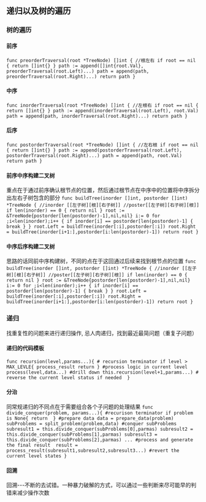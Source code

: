 ## 递归以及树的遍历
### 树的遍历
#### 前序
`
func preorderTraversal(root *TreeNode) []int {
 	//根左右
 	if root == nil {
 		return []int{}
 	}
 	path := append([]int{root.Val}, preorderTraversal(root.Left)...)
 	path = append(path, preorderTraversal(root.Right)...)
 	return path
 }
 `
#### 中序
`func inorderTraversal(root *TreeNode) []int {
 	//左根右
 	if root == nil {
 		return []int{}
 	}
 	path := append(inorderTraversal(root.Left), root.Val)
 	path = append(path, inorderTraversal(root.Right)...)
 	return path
 }`
#### 后序
`func postorderTraversal(root *TreeNode) []int {
 	//左右根
 	if root == nil {
 		return []int{}
 	}
 	path := append(postorderTraversal(root.Left), postorderTraversal(root.Right)...)
 	path = append(path, root.Val)
 	return path
 }`
#### 前序中序构建二叉树
重点在于通过前序确认根节点的位置，然后通过根节点在中序中的位置将中序拆分出左右子树包含的部分
`func buildTree(inorder []int, postorder []int) *TreeNode {
 	//inorder [[左子树][根][右子树]]
 	//poster[[左子树][右子树][根]]
 	if len(inorder) == 0 {
 		return nil
 	}
 	root := &TreeNode{postorder[len(postorder)-1],nil,nil}
 	i:= 0
 	for ;i<len(inorder);i++ {
 		if inorder[i] == postorder[len(postorder)-1] {
 			break
 		}
 	}
 	root.Left = buildTree(inorder[:i],postorder[:i])
 	root.Right = buildTree(inorder[i+1:],postorder[i:len(postorder)-1])
 	return root
 }`

#### 中序后序构建二叉树
思路的话同前中序构建树，不同的点在于这回通过后续来找到根节点的位置
`func buildTree(inorder []int, postorder []int) *TreeNode {
 	//inorder [[左子树][根][右子树]]
 	//poster[[左子树][右子树][根]]
 	if len(inorder) == 0 {
 		return nil
 	}
 	root := &TreeNode{postorder[len(postorder)-1],nil,nil}
 	i:= 0
 	for ;i<len(inorder);i++ {
 		if inorder[i] == postorder[len(postorder)-1] {
 			break
 		}
 	}
 	root.Left = buildTree(inorder[:i],postorder[:i])
 	root.Right = buildTree(inorder[i+1:],postorder[i:len(postorder)-1])
 	return root
 }`
 
 ### 递归
 找重复性的问题来进行递归操作, 忌人肉递归，找到最近最简问题（重复子问题）
 #### 递归的代码模板
 `
 func recursion(level,params...){
    # recursion terminator
    if level > MAX_LEVLE{
        process_result
        return
    }
    #process logic in current level
    process(level,data...)
    #drill down
    this.recursion(level+1,params...)
    # reverse the current level status if needed 
 }
 `
 #### 分治
 同常规递归的不同点在于需要组合各个子问题的处理结果
 `
 func divide_conquer(problem, params...){
    #recurison terminator
    if problem is None{
        return 
    }
    #prepare data
    data = prepare_data(problem)
    subProblems = split_problem(problem,data)
    #conquer subProblems
    subresult1 = this.divide_conquer(subProblems[0],parmas)
    subresult2 = this.divide_conquer(subProblems[1],parmas)
    subresult3 = this.divide_conquer(subProblems[2],parmas)
    ...
    #process and generate the final result 
    result = process_result(subresult1,subresult2,subresult3...)
    #revert the current level states
 }
 `
 
 #### 回溯
 回溯---不断的去试错。一种暴力破解的方式，可以通过一些判断来尽可能早的判错来减少操作次数
